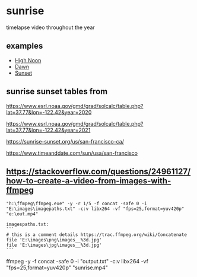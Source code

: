 # sunrise
timelapse video throughout the year

## examples
- [High Noon](https://youtu.be/zMbrEkDziwo)
- [Dawn](https://youtu.be/NFoxIiz2AVo)
- [Sunset](https://youtu.be/gmhO19kwxJ8)

## sunrise sunset tables from 
https://www.esrl.noaa.gov/gmd/grad/solcalc/table.php?lat=37.77&lon=-122.42&year=2020

https://www.esrl.noaa.gov/gmd/grad/solcalc/table.php?lat=37.77&lon=-122.42&year=2021

https://sunrise-sunset.org/us/san-francisco-ca/

https://www.timeanddate.com/sun/usa/san-francisco

## https://stackoverflow.com/questions/24961127/how-to-create-a-video-from-images-with-ffmpeg
    "h:\ffmpeg\ffmpeg.exe" -y -r 1/5 -f concat -safe 0 -i "E:\images\imagepaths.txt" -c:v libx264 -vf "fps=25,format=yuv420p" "e:\out.mp4"

    imagespaths.txt:
    ```
    # this is a comment details https://trac.ffmpeg.org/wiki/Concatenate
    file 'E:\images\png\images__%3d.jpg'
    file 'E:\images\jpg\images__%3d.jpg'
    ```

    
ffmpeg -y -f concat -safe 0 -i "output.txt" -c:v libx264 -vf "fps=25,format=yuv420p" "sunrise.mp4"
